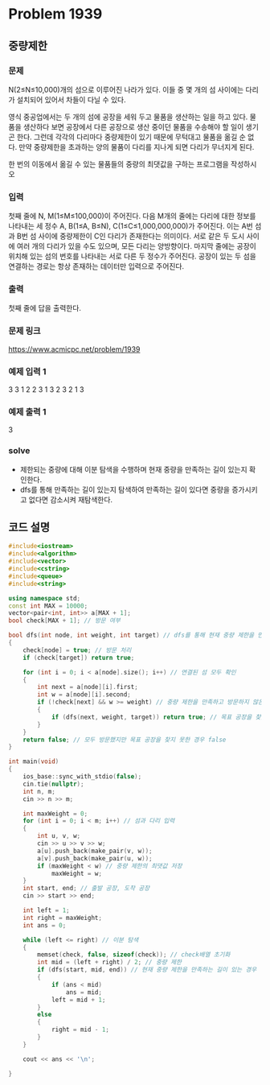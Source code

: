 # Problem 1939

## 중량제한

### 문제
N(2≤N≤10,000)개의 섬으로 이루어진 나라가 있다. 이들 중 몇 개의 섬 사이에는 다리가 설치되어 있어서 차들이 다닐 수 있다.

영식 중공업에서는 두 개의 섬에 공장을 세워 두고 물품을 생산하는 일을 하고 있다. 물품을 생산하다 보면 공장에서 다른 공장으로 생산 중이던 물품을 수송해야 할 일이 생기곤 한다. 그런데 각각의 다리마다 중량제한이 있기 때문에 무턱대고 물품을 옮길 순 없다. 만약 중량제한을 초과하는 양의 물품이 다리를 지나게 되면 다리가 무너지게 된다.

한 번의 이동에서 옮길 수 있는 물품들의 중량의 최댓값을 구하는 프로그램을 작성하시오

### 입력
첫째 줄에 N, M(1≤M≤100,000)이 주어진다. 다음 M개의 줄에는 다리에 대한 정보를 나타내는 세 정수 A, B(1≤A, B≤N), C(1≤C≤1,000,000,000)가 주어진다. 이는 A번 섬과 B번 섬 사이에 중량제한이 C인 다리가 존재한다는 의미이다. 서로 같은 두 도시 사이에 여러 개의 다리가 있을 수도 있으며, 모든 다리는 양방향이다. 마지막 줄에는 공장이 위치해 있는 섬의 번호를 나타내는 서로 다른 두 정수가 주어진다. 공장이 있는 두 섬을 연결하는 경로는 항상 존재하는 데이터만 입력으로 주어진다.

### 출력
첫째 줄에 답을 출력한다.

### 문제 링크
<https://www.acmicpc.net/problem/1939>

### 예제 입력 1
3 3
1 2 2
3 1 3
2 3 2
1 3

### 예제 출력 1
3

### solve
- 제한되는 중량에 대해 이분 탐색을 수행하며 현재 중량을 만족하는 길이 있는지 확인한다.
- dfs를 통해 만족하는 길이 있는지 탐색하여 만족하는 길이 있다면 중량을 증가시키고 없다면 감소시켜 재탐색한다.


## 코드 설명
```C++
#include<iostream>
#include<algorithm>
#include<vector>
#include<cstring>
#include<queue>
#include<string>

using namespace std;
const int MAX = 10000;
vector<pair<int, int>> a[MAX + 1];
bool check[MAX + 1]; // 방문 여부

bool dfs(int node, int weight, int target) // dfs를 통해 현재 중량 제한을 만족하는 길이 있는지 확인
{
	check[node] = true; // 방문 처리
	if (check[target]) return true;

	for (int i = 0; i < a[node].size(); i++) // 연결된 섬 모두 확인
	{
		int next = a[node][i].first;
		int w = a[node][i].second;
		if (!check[next] && w >= weight) // 중량 제한을 만족하고 방문하지 않은 경우
		{
			if (dfs(next, weight, target)) return true; // 목표 공장을 찾았다면 true리턴
		}
	}
	return false; // 모두 방문했지만 목표 공장을 찾지 못한 경우 false
}

int main(void)
{
	ios_base::sync_with_stdio(false);
	cin.tie(nullptr);
	int n, m;
	cin >> n >> m;

	int maxWeight = 0;
	for (int i = 0; i < m; i++) // 섬과 다리 입력
	{
		int u, v, w;
		cin >> u >> v >> w;
		a[u].push_back(make_pair(v, w));
		a[v].push_back(make_pair(u, w));
		if (maxWeight < w) // 중량 제한의 최댓값 저장
			maxWeight = w;
	}
	int start, end; // 출발 공장, 도착 공장
	cin >> start >> end;

	int left = 1;
	int right = maxWeight;
	int ans = 0;

	while (left <= right) // 이분 탐색
	{
		memset(check, false, sizeof(check)); // check배열 초기화
		int mid = (left + right) / 2; // 중량 제한
		if (dfs(start, mid, end)) // 현재 중량 제한을 만족하는 길이 있는 경우
		{
			if (ans < mid)
				ans = mid;
			left = mid + 1;
		}
		else
		{
			right = mid - 1;
		}
	}

	cout << ans << '\n';

}

```
